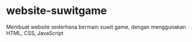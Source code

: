 # website-suwitgame
Membuat website sederhana bermain suwit game, dengan menggunakan HTML, CSS, JavaScript
